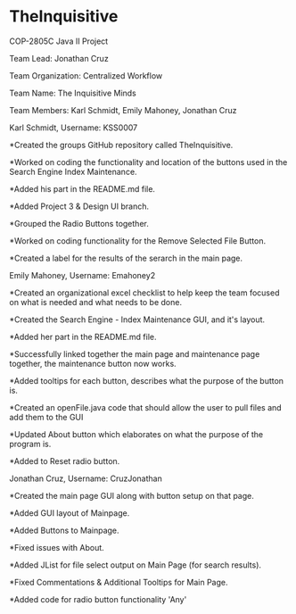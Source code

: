 # TheInquisitive

COP-2805C Java II Project



Team Lead: Jonathan Cruz

Team Organization: Centralized Workflow

Team Name: The Inquisitive Minds

Team Members: Karl Schmidt, Emily Mahoney, Jonathan Cruz



Karl Schmidt, Username: KSS0007

*Created the groups GitHub repository called TheInquisitive.

*Worked on coding the functionality and location of the buttons used in the Search Engine Index Maintenance.

*Added his part in the README.md file.

*Added Project 3 & Design UI branch.

*Grouped the Radio Buttons together.

*Worked on coding functionality for the Remove Selected File Button.

*Created a label for the results of the serarch in the main page.



Emily Mahoney, Username: Emahoney2

*Created an organizational excel checklist to help keep the team focused on what is needed and what needs to be done.

*Created the Search Engine - Index Maintenance GUI, and it's layout.

*Added her part in the README.md file.

*Successfully linked together the main page and maintenance page together, the maintenance button now works.

*Added tooltips for each button, describes what the purpose of the button is.

*Created an openFile.java code that should allow the user to pull files and add them to the GUI

*Updated About button which elaborates on what the purpose of the program is.

*Added to Reset radio button.



Jonathan Cruz, Username: CruzJonathan

*Created the main page GUI along with button setup on that page.

*Added GUI layout of Mainpage.

*Added Buttons to Mainpage.

*Fixed issues with About.

*Added JList for file select output on Main Page (for search results).

*Fixed Commentations & Additional Tooltips for Main Page.

*Added code for radio button functionality 'Any'